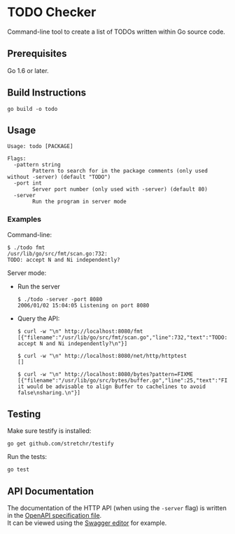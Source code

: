 # TODO Checker

Command-line tool to create a list of TODOs written within Go source code.

## Prerequisites

Go 1.6 or later.

## Build Instructions

```
go build -o todo
```

## Usage

```
Usage: todo [PACKAGE]

Flags:
  -pattern string
        Pattern to search for in the package comments (only used without -server) (default "TODO")
  -port int
        Server port number (only used with -server) (default 80)
  -server
        Run the program in server mode
```

### Examples

Command-line:

```
$ ./todo fmt
/usr/lib/go/src/fmt/scan.go:732:
TODO: accept N and Ni independently?
```

Server mode:

* Run the server

  ```
  $ ./todo -server -port 8080
  2006/01/02 15:04:05 Listening on port 8080
  ```

* Query the API:

  ```
  $ curl -w "\n" http://localhost:8080/fmt
  [{"filename":"/usr/lib/go/src/fmt/scan.go","line":732,"text":"TODO: accept N and Ni independently?\n"}]

  $ curl -w "\n" http://localhost:8080/net/http/httptest
  []

  $ curl -w "\n" http://localhost:8080/bytes?pattern=FIXME
  [{"filename":"/usr/lib/go/src/bytes/buffer.go","line":25,"text":"FIXME: it would be advisable to align Buffer to cachelines to avoid false\nsharing.\n"}]
  ```

## Testing

Make sure testify is installed:

```
go get github.com/stretchr/testify
```

Run the tests:

```
go test
```

## API Documentation

The documentation of the HTTP API (when using the `-server` flag) is written
in the [OpenAPI specification file](openapi.yaml).\
It can be viewed using the [Swagger editor](https://editor.swagger.io/) for
example.

